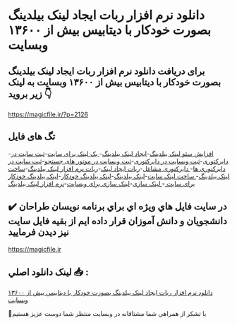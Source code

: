 # دانلود نرم افزار ربات ایجاد لینک بیلدینگ بصورت خودکار با دیتابیس بیش از ۱۳۶۰۰ وبسایت

## برای دریافت دانلود نرم افزار ربات ایجاد لینک بیلدینگ بصورت خودکار با دیتابیس بیش از ۱۳۶۰۰ وبسایت به لینک زیر بروید 👇

https://magicfile.ir/?p=2126

## تگ های فایل

-[افزایش سئو لینک بیلدینگ](https://magicfile.ir/product/%d8%b1%d8%a8%d8%a7%d8%aa-%d8%a8%d8%b1%d8%a7%db%8c-%d8%a7%db%8c%d8%ac%d8%a7%d8%af%d9%84%db%8c%d9%86%da%a9-%d8%a8%db%8c%d9%84%d8%af%db%8c%d9%86%da%af/)-[ایجاد لینک بیلدینگ](https://magicfile.ir/product/%d8%b1%d8%a8%d8%a7%d8%aa-%d8%a8%d8%b1%d8%a7%db%8c-%d8%a7%db%8c%d8%ac%d8%a7%d8%af%d9%84%db%8c%d9%86%da%a9-%d8%a8%db%8c%d9%84%d8%af%db%8c%d9%86%da%af/)-[ بک لینک برای سایت](https://magicfile.ir/product/%d8%b1%d8%a8%d8%a7%d8%aa-%d8%a8%d8%b1%d8%a7%db%8c-%d8%a7%db%8c%d8%ac%d8%a7%d8%af%d9%84%db%8c%d9%86%da%a9-%d8%a8%db%8c%d9%84%d8%af%db%8c%d9%86%da%af/)-[ثبت سایت در دایرکتوری](https://magicfile.ir/product/%d8%b1%d8%a8%d8%a7%d8%aa-%d8%a8%d8%b1%d8%a7%db%8c-%d8%a7%db%8c%d8%ac%d8%a7%d8%af%d9%84%db%8c%d9%86%da%a9-%d8%a8%db%8c%d9%84%d8%af%db%8c%d9%86%da%af/)-[ثبت وبسایت در دایرکتوری](https://magicfile.ir/product/%d8%b1%d8%a8%d8%a7%d8%aa-%d8%a8%d8%b1%d8%a7%db%8c-%d8%a7%db%8c%d8%ac%d8%a7%d8%af%d9%84%db%8c%d9%86%da%a9-%d8%a8%db%8c%d9%84%d8%af%db%8c%d9%86%da%af/)-[ثبت وبسایت در موتور های جستجو](https://magicfile.ir/product/%d8%b1%d8%a8%d8%a7%d8%aa-%d8%a8%d8%b1%d8%a7%db%8c-%d8%a7%db%8c%d8%ac%d8%a7%d8%af%d9%84%db%8c%d9%86%da%a9-%d8%a8%db%8c%d9%84%d8%af%db%8c%d9%86%da%af/)-[ثیت سایت در دایرکتوری ها](https://magicfile.ir/product/%d8%b1%d8%a8%d8%a7%d8%aa-%d8%a8%d8%b1%d8%a7%db%8c-%d8%a7%db%8c%d8%ac%d8%a7%d8%af%d9%84%db%8c%d9%86%da%a9-%d8%a8%db%8c%d9%84%d8%af%db%8c%d9%86%da%af/)-[ دایرکتوری مشاغل](https://magicfile.ir/product/%d8%b1%d8%a8%d8%a7%d8%aa-%d8%a8%d8%b1%d8%a7%db%8c-%d8%a7%db%8c%d8%ac%d8%a7%d8%af%d9%84%db%8c%d9%86%da%a9-%d8%a8%db%8c%d9%84%d8%af%db%8c%d9%86%da%af/)-[ربات ایجاد لینک](https://magicfile.ir/product/%d8%b1%d8%a8%d8%a7%d8%aa-%d8%a8%d8%b1%d8%a7%db%8c-%d8%a7%db%8c%d8%ac%d8%a7%d8%af%d9%84%db%8c%d9%86%da%a9-%d8%a8%db%8c%d9%84%d8%af%db%8c%d9%86%da%af/)-[ربات نرم افزار لینک بیلدینگ](https://magicfile.ir/product/%d8%b1%d8%a8%d8%a7%d8%aa-%d8%a8%d8%b1%d8%a7%db%8c-%d8%a7%db%8c%d8%ac%d8%a7%d8%af%d9%84%db%8c%d9%86%da%a9-%d8%a8%db%8c%d9%84%d8%af%db%8c%d9%86%da%af/)-[ساخت لینک بیلدینگ](https://magicfile.ir/product/%d8%b1%d8%a8%d8%a7%d8%aa-%d8%a8%d8%b1%d8%a7%db%8c-%d8%a7%db%8c%d8%ac%d8%a7%d8%af%d9%84%db%8c%d9%86%da%a9-%d8%a8%db%8c%d9%84%d8%af%db%8c%d9%86%da%af/)-[ ساخت لینک سایت](https://magicfile.ir/product/%d8%b1%d8%a8%d8%a7%d8%aa-%d8%a8%d8%b1%d8%a7%db%8c-%d8%a7%db%8c%d8%ac%d8%a7%d8%af%d9%84%db%8c%d9%86%da%a9-%d8%a8%db%8c%d9%84%d8%af%db%8c%d9%86%da%af/)-[لینک بیلدینگ](https://magicfile.ir/product/%d8%b1%d8%a8%d8%a7%d8%aa-%d8%a8%d8%b1%d8%a7%db%8c-%d8%a7%db%8c%d8%ac%d8%a7%d8%af%d9%84%db%8c%d9%86%da%a9-%d8%a8%db%8c%d9%84%d8%af%db%8c%d9%86%da%af/)-[لینک بیلدینگ خودکار](https://magicfile.ir/product/%d8%b1%d8%a8%d8%a7%d8%aa-%d8%a8%d8%b1%d8%a7%db%8c-%d8%a7%db%8c%d8%ac%d8%a7%d8%af%d9%84%db%8c%d9%86%da%a9-%d8%a8%db%8c%d9%84%d8%af%db%8c%d9%86%da%af/)-[لینک بیلدینگ خودکار برای سایت ](https://magicfile.ir/product/%d8%b1%d8%a8%d8%a7%d8%aa-%d8%a8%d8%b1%d8%a7%db%8c-%d8%a7%db%8c%d8%ac%d8%a7%d8%af%d9%84%db%8c%d9%86%da%a9-%d8%a8%db%8c%d9%84%d8%af%db%8c%d9%86%da%af/)-[ لینک سازی](https://magicfile.ir/product/%d8%b1%d8%a8%d8%a7%d8%aa-%d8%a8%d8%b1%d8%a7%db%8c-%d8%a7%db%8c%d8%ac%d8%a7%d8%af%d9%84%db%8c%d9%86%da%a9-%d8%a8%db%8c%d9%84%d8%af%db%8c%d9%86%da%af/)-[لینک سازی برای وبسایت](https://magicfile.ir/product/%d8%b1%d8%a8%d8%a7%d8%aa-%d8%a8%d8%b1%d8%a7%db%8c-%d8%a7%db%8c%d8%ac%d8%a7%d8%af%d9%84%db%8c%d9%86%da%a9-%d8%a8%db%8c%d9%84%d8%af%db%8c%d9%86%da%af/)-[نرم افزار لینک بیلدینگ](https://magicfile.ir/product/%d8%b1%d8%a8%d8%a7%d8%aa-%d8%a8%d8%b1%d8%a7%db%8c-%d8%a7%db%8c%d8%ac%d8%a7%d8%af%d9%84%db%8c%d9%86%da%a9-%d8%a8%db%8c%d9%84%d8%af%db%8c%d9%86%da%af/)

## ✔️ در سايت فايل هاي ويژه اي براي برنامه نويسان طراحان دانشجويان و دانش آموزان قرار داده ايم از بقيه فايل سايت نيز ديدن فرماييد

https://magicfile.ir


## لينک دانلود اصلي 📥 :

[دانلود نرم افزار ربات ایجاد لینک بیلدینگ بصورت خودکار با دیتابیس بیش از ۱۳۶۰۰ وبسایت](https://magicfile.ir/product/%d8%b1%d8%a8%d8%a7%d8%aa-%d8%a8%d8%b1%d8%a7%db%8c-%d8%a7%db%8c%d8%ac%d8%a7%d8%af%d9%84%db%8c%d9%86%da%a9-%d8%a8%db%8c%d9%84%d8%af%db%8c%d9%86%da%af/) 


🙏با تشکر از همراهي شما مشتاقانه در وبسایت منتظر شما دوست عزیز هستیم

